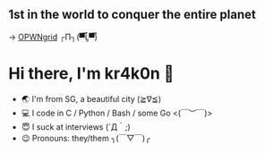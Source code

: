 ## 1st in the world to conquer the entire planet
-> [OPWNgrid](https://opwngrid.xyz/leaderboard) ┌П┐(▀̿Ĺ̯▀̿)

# Hi there, I'm kr4k0n 👋

- :earth_asia: I'm from SG, a beautiful city (≧∇≦)
- :computer: I code in C / Python / Bash / some Go <(￣︶￣)>
- :innocent: I suck at interviews (´Д｀;)
- :wink: Pronouns: they/them ╮(￣▽￣)╭
